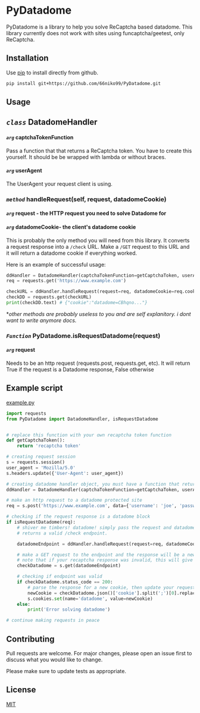 # PyDatadome

PyDatadome is a library to help you solve ReCaptcha based datadome. This library currently does not work with sites using funcaptcha/geetest, only ReCaptcha.

## Installation

Use [pip](https://pip.pypa.io/en/stable/) to install directly from github.

```bash
pip install git+https://github.com/66niko99/PyDatadome.git
```
## Usage


## *`class`* DatadomeHandler

#### *`arg`* captchaTokenFunction 
Pass a function that that returns a ReCaptcha token. You have to create this yourself. It should be be wrapped with lambda or without braces.

#### *`arg`* userAgent
The UserAgent your request client is using.

### *`method`* handleRequest(self, request, datadomeCookie)
#### *`arg`* request - the HTTP request you need to solve Datadome for
#### *`arg`* datadomeCookie- the client's datadome cookie

This is probably the only method you will need from this library. It converts a request response into a `/check` URL. Make a `/GET` request to this  URL and it will return a datadome cookie if everything worked. 

Here is an example of successful usage:
```python
ddHandler = DatadomeHandler(captchaTokenFunction=getCaptchaToken, userAgent=user_agent)
req = requests.get('https://www.example.com')

checkURL = ddHandler.handleRequest(request=req, datadomeCookie=req.cookies.get('datadome'))
checkDD = requests.get(checkURL)
print(checkDD.text) # {"cookie":"datadome=CBhqno..."}

```
**other methods are probably useless to you and are self explanitory. i dont want to write anymore docs.*

### *`Function`* PyDatadome.isRequestDatadome(request)
#### *`arg`* request 
Needs to be an http request (requests.post, requests.get, etc). It will return True if the request 
is a Datadome response, False otherwise

## Example script
[example.py](https://github.com/66niko99/PyDatadome/blob/master/example.py)
```python
import requests
from PyDatadome import DatadomeHandler, isRequestDatadome


# replace this function with your own recaptcha token function
def getCaptchaToken():
    return 'recaptcha token'

# creating request session
s = requests.session()
user_agent = 'Mozilla/5.0'
s.headers.update({'User-Agent': user_agent})

# creating datadome handler object, you must have a function that returns recaptcha tokens
ddHandler = DatadomeHandler(captchaTokenFunction=getCaptchaToken, userAgent=user_agent)

# make an http request to a datadome protected site
req = s.post('https://www.example.com', data={'username': 'joe', 'password': 'bob'})

# checking if the request response is a datadome block
if isRequestDatadome(req):
    # shiver me timbers! datadome! simply pass the request and datadome cookie to your datadome handler, and it
    # returns a valid /check endpoint.

    datadomeEndpoint = ddHandler.handleRequest(request=req, datadomeCookie=s.cookies.get('datadome'))

    # make a GET request to the endpoint and the response will be a new datadome cookie!
    # note that if your recaptcha response was invalid, this will give you a 403/404 error or a blank page
    checkDatadome = s.get(datadomeEndpoint)

    # checking if endpoint was valid
    if checkDatadome.status_code == 200:
        # parse the response for a new cookie, then update your request clients cookies
        newCookie = checkDatadome.json()['cookie'].split(';')[0].replace('datadome=', '')
        s.cookies.set(name='datadome', value=newCookie)
    else:
        print('Error solving datadome')

# continue making requests in peace
```

## Contributing
Pull requests are welcome. For major changes, please open an issue first to discuss what you would like to change.

Please make sure to update tests as appropriate.

## License
[MIT](https://choosealicense.com/licenses/mit/)
